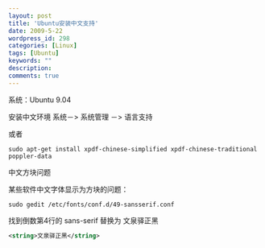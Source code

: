 ```yaml
---
layout: post
title: 'Ubuntu安装中文支持'
date: 2009-5-22
wordpress_id: 298
categories: [Linux]
tags: [Ubuntu]
keywords: ""
description: 
comments: true
---
```

系统：Ubuntu 9.04

安装中文环境
系统－> 系统管理 －> 语言支持

或者

```
sudo apt-get install xpdf-chinese-simplified xpdf-chinese-traditional poppler-data
```
中文方块问题

某些软件中文字体显示为方块的问题：

```
sudo gedit /etc/fonts/conf.d/49-sansserif.conf
```
找到倒数第4行的 sans-serif 替换为 文泉驿正黑

``` xml
<string>文泉驿正黑</string>
```
